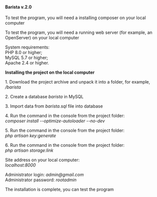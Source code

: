 <h4>Barista v.2.0</h4>
<p>To test the program, you will need a installing composer on your local computer</p>
<p>To test the program, you will need a running web server (for example, an OpenServer) on your local computer</p>
<p>System requirements:<br>
PHP 8.0 or higher;<br>
MySQL 5.7 or higher;<br>
Apache 2.4 or higher.</p>
<p><b>Installing the project on the local computer</b></p>
<p>1. Download the project archive and unpack it into a folder, for example, <i>/barista</i></p>
<p>2. Create a database <i>barista</i> in MySQL</p>
<p>3. Import data from <i>barista.sql</i> file into database</p>
<p>4. Run the command in the console from the project folder:<br>
<i>composer install --optimize-autoloader --no-dev</i></p>
<p>5. Run the command in the console from the project folder:<br>
<i>php artisan key:generate</i></p>
<p>6. Run the command in the console from the project folder:<br>
<i>php artisan storage:link</i></p>
<p>Site address on your local computer:<br>
<i>localhost:8000</i></p>
<p>Administrator login: <i>admin@gmail.com</i><br>Administrator password: <i>rootadmin</i></p>
<p>The installation is complete, you can test the program</p>
